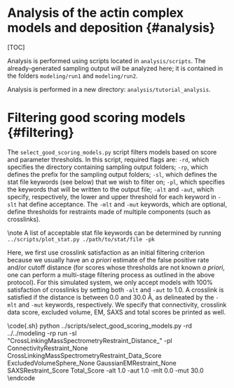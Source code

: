 Analysis of the actin complex models and deposition {#analysis}
===================================================

[TOC]

Analysis is performed using scripts located in `analysis/scripts`.
The already-generated sampling output will be analyzed here; it is contained
in the folders `modeling/run1` and `modeling/run2`.

Analysis is performed in a new directory: `analysis/tutorial_analysis`.

# Filtering good scoring models {#filtering}

The `select_good_scoring_models.py` script filters models based on score
and parameter thresholds. In this script, required flags are: `-rd`, which
specifies the directory containing sampling output folders; `-rp`, which
defines the prefix for the sampling output folders; `-sl`, which defines
the stat file keywords (see below) that we wish to filter on; `-pl`,
which specifies the keywords that will be written to the output file;
`-alt` and `-aut`, which specify, respectively, the lower and upper threshold
for each keyword in `-slt` hat define acceptance. The `-mlt`
and `-mut` keywords, which are optional, define thresholds for restraints made
of multiple components (such as crosslinks).

\note A list of acceptable stat file keywords can be determined by running
      `../scripts/plot_stat.py ./path/to/stat/file -pk`

Here, we first use crosslink satisfaction as an initial filtering criterion
because we usually have an *a priori* estimate of the false positive rate
and/or cutoff distance (for scores whose thresholds are not known *a priori*,
one can perform a multi-stage filtering process as outlined in the above
protocol). For this simulated system, we only accept models with 100%
satisfaction of crosslinks by setting both `-alt` and `-aut` to 1.0.
A crosslink is satisfied if the distance is between 0.0 and 30.0 Å, as
delineated by the `-mlt` and `-mut` keywords, respectively. We specify
that connectivity, crosslink data score, excluded volume, EM, SAXS and
total scores be printed as well.

\code{.sh}
python ../scripts/select_good_scoring_models.py -rd ../../modeling -rp run -sl "CrossLinkingMassSpectrometryRestraint_Distance_" -pl ConnectivityRestraint_None CrossLinkingMassSpectrometryRestraint_Data_Score ExcludedVolumeSphere_None GaussianEMRestraint_None SAXSRestraint_Score Total_Score -alt 1.0 -aut 1.0 -mlt 0.0 -mut 30.0
\endcode
